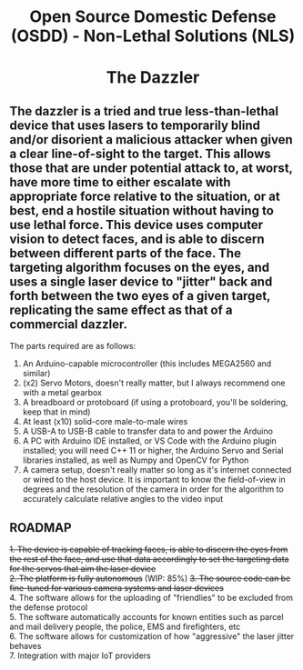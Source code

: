 <h1><p align=center> Open Source Domestic Defense (OSDD) - Non-Lethal Solutions (NLS)  </p></h1>

<h1><p align=center> The Dazzler  </p></h1>

<h2>The dazzler is a tried and true less-than-lethal device that uses lasers to temporarily blind and/or disorient a malicious attacker when given a clear line-of-sight to the target. This allows those that are under potential attack to, at worst, have more time to either escalate with appropriate force relative to the situation, or at best, end a hostile situation without having to use lethal force. This device uses computer vision to detect faces, and is able to discern between different parts of the face. The targeting algorithm focuses on the eyes, and uses a single laser device to "jitter" back and forth between the two eyes of a given target, replicating the same effect as that of a commercial dazzler.</h2>  

The parts required are as follows:

1. An Arduino-capable microcontroller (this includes MEGA2560 and similar)
2. (x2) Servo Motors, doesn't really matter, but I always recommend one with a metal gearbox
3. A breadboard or protoboard (if using a protoboard, you'll be soldering, keep that in mind)
4. At least (x10) solid-core male-to-male wires
5. A USB-A to USB-B cable to transfer data to and power the Arduino
6. A PC with Arduino IDE installed, or VS Code with the Arduino plugin installed; you will need C++ 11 or higher, the Arduino Servo and Serial libraries installed, as well as Numpy and OpenCV for Python
7. A camera setup, doesn't really matter so long as it's internet connected or wired to the host device. It is important to know the field-of-view in degrees and the resolution of the camera in order for the algorithm to accurately calculate relative angles to the video input

<h2>ROADMAP</h2>

~~1. The device is capable of tracking faces, is able to discern the eyes from the rest of the face, and use that data accordingly to set the targeting data for the servos that aim the laser device~~  
~~2. The platform is fully autonomous~~  (WIP: 85%)
~~3. The source code can be fine-tuned for various camera systems and laser devices~~  
4. The software allows for the uploading of "friendlies" to be excluded from the defense protocol  
5. The software automatically accounts for known entities such as parcel and mail delivery people, the police, EMS and firefighters, etc  
6. The software allows for customization of how "aggressive" the laser jitter behaves  
7. Integration with major IoT providers  


